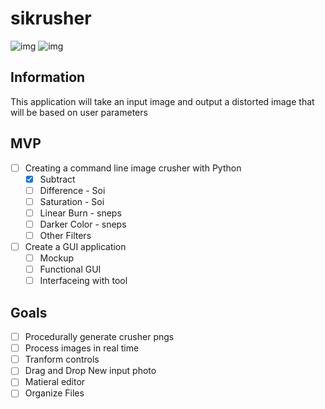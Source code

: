 # sikrusher
![img](/Examples/image_girl_input.png)
![img](/Examples/image_girl_output.png)

## Information
This application will take an input image and output a distorted image that will be based on user parameters

## MVP
- [ ] Creating a command line image crusher with Python
    - [x] Subtract 
    - [ ] Difference - Soi
    - [ ] Saturation - Soi
    - [ ] Linear Burn - sneps
    - [ ] Darker Color - sneps
    - [ ] Other Filters
- [ ] Create a GUI application
  - [ ] Mockup 
  - [ ] Functional GUI
  - [ ] Interfaceing with tool

## Goals
- [ ] Procedurally generate crusher pngs
- [ ] Process images in real time
- [ ] Tranform controls
- [ ] Drag and Drop New input photo
- [ ] Matieral editor
- [ ] Organize Files
